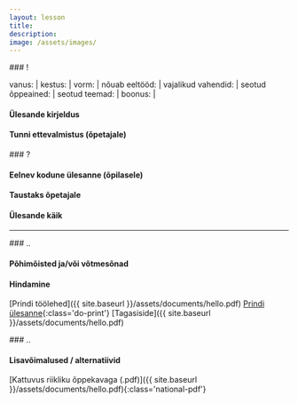 ```yaml
---
layout: lesson
title:
description:
image: /assets/images/
---
```


<section class="section-bang">
### !

vanus: 				|
kestus: 			|
vorm: 				|
nõuab eeltööd:		|
vajalikud vahendid:	|
seotud õppeained:	|
seotud teemad:		|
boonus:				|

#### Ülesande kirjeldus


#### Tunni ettevalmistus (õpetajale)


</section>

<section class="section-question">
### ?

#### Eelnev kodune ülesanne (õpilasele)


#### Taustaks õpetajale


#### Ülesande käik


</section>

------

<section class="section-dots">
### ..

#### Põhimõisted ja/või võtmesõnad


#### Hindamine


[Prindi töölehed]({{ site.baseurl }}/assets/documents/hello.pdf)
[Prindi ülesanne](){:class='do-print'}
[Tagasiside]({{ site.baseurl }}/assets/documents/hello.pdf)
</section>


<section class="section-background">
### ..

#### Lisavõimalused / alternatiivid


[Kattuvus riikliku õppekavaga (.pdf)]({{ site.baseurl }}/assets/documents/hello.pdf){:class='national-pdf'}
</section>